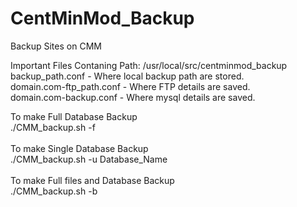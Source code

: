 # CentMinMod_Backup
Backup Sites on CMM <br/>

Important Files Contaning Path: /usr/local/src/centminmod_backup <br/>
backup_path.conf - Where local backup path are stored. <br/>
domain.com-ftp_path.conf - Where FTP details are saved. <br/> 
domain.com-backup.conf - Where mysql details are saved.<br/>

To make Full Database Backup <br/>
./CMM_backup.sh -f <br/><br/>
To make Single Database Backup <br/>
./CMM_backup.sh -u Database_Name <br/><br/>
To make Full files and Database Backup <br/>
./CMM_backup.sh -b <br/>
